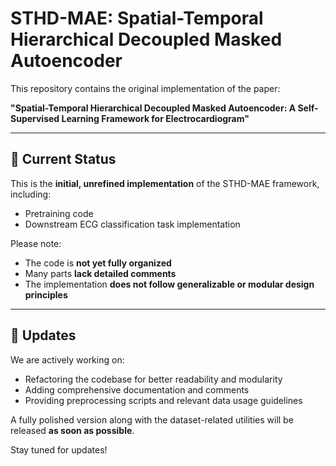 # STHD-MAE: Spatial-Temporal Hierarchical Decoupled Masked Autoencoder

This repository contains the original implementation of the paper:

**"Spatial-Temporal Hierarchical Decoupled Masked Autoencoder: A Self-Supervised Learning Framework for Electrocardiogram"**

---

## 🚧 Current Status

This is the **initial, unrefined implementation** of the STHD-MAE framework, including:

- Pretraining code
- Downstream ECG classification task implementation

Please note:

- The code is **not yet fully organized**
- Many parts **lack detailed comments**
- The implementation **does not follow generalizable or modular design principles**

---

## 📅 Updates

We are actively working on:

- Refactoring the codebase for better readability and modularity  
- Adding comprehensive documentation and comments  
- Providing preprocessing scripts and relevant data usage guidelines  

A fully polished version along with the dataset-related utilities will be released **as soon as possible**.


Stay tuned for updates!
